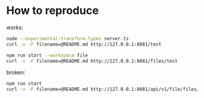 # How to reproduce

works:

```bash
node --experimental-transform-types server.ts
curl -v -F filename=@README.md http://127.0.0.1:8081/test
```

```bash
npm run start --workspace file
curl -v -F filename=@README.md http://127.0.0.1:8081/files/test
```

broken:

```bash
npm run start
curl -v -F filename=@README.md http://127.0.0.1:8081/api/v1/file/files/test
```
